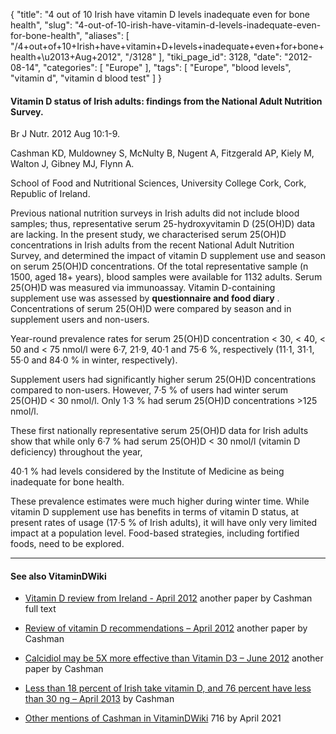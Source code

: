 {
    "title": "4 out of 10 Irish have vitamin D levels inadequate even for bone health",
    "slug": "4-out-of-10-irish-have-vitamin-d-levels-inadequate-even-for-bone-health",
    "aliases": [
        "/4+out+of+10+Irish+have+vitamin+D+levels+inadequate+even+for+bone+health+\u2013+Aug+2012",
        "/3128"
    ],
    "tiki_page_id": 3128,
    "date": "2012-08-14",
    "categories": [
        "Europe"
    ],
    "tags": [
        "Europe",
        "blood levels",
        "vitamin d",
        "vitamin d blood test"
    ]
}


#### Vitamin D status of Irish adults: findings from the National Adult Nutrition Survey.

Br J Nutr. 2012 Aug 10:1-9. 

Cashman KD, Muldowney S, McNulty B, Nugent A, Fitzgerald AP, Kiely M, Walton J, Gibney MJ, Flynn A.

School of Food and Nutritional Sciences, University College Cork, Cork, Republic of Ireland.

Previous national nutrition surveys in Irish adults did not include blood samples; thus, representative serum 25-hydroxyvitamin D (25(OH)D) data are lacking. In the present study, we characterised serum 25(OH)D concentrations in Irish adults from the recent National Adult Nutrition Survey, and determined the impact of vitamin D supplement use and season on serum 25(OH)D concentrations. Of the total representative sample (n 1500, aged 18+ years), blood samples were available for 1132 adults. Serum 25(OH)D was measured via immunoassay. Vitamin D-containing supplement use was assessed by  **questionnaire and food diary** . Concentrations of serum 25(OH)D were compared by season and in supplement users and non-users. 

Year-round prevalence rates for serum 25(OH)D concentration < 30, < 40, < 50 and < 75 nmol/l were 6·7, 21·9, 40·1 and 75·6 %, respectively (11·1, 31·1, 55·0 and 84·0 % in winter, respectively). 

Supplement users had significantly higher serum 25(OH)D concentrations compared to non-users. However, 7·5 % of users had winter serum 25(OH)D < 30 nmol/l. Only 1·3 % had serum 25(OH)D concentrations >125 nmol/l. 

These first nationally representative serum 25(OH)D data for Irish adults show that while only 6·7 % had serum 25(OH)D < 30 nmol/l (vitamin D deficiency) throughout the year, 

40·1 % had levels considered by the Institute of Medicine as being inadequate for bone health. 

These prevalence estimates were much higher during winter time. While vitamin D supplement use has benefits in terms of vitamin D status, at present rates of usage (17·5 % of Irish adults), it will have only very limited impact at a population level. Food-based strategies, including fortified foods, need to be explored.

---

#### See also VitaminDWiki

* [Vitamin D review from Ireland - April 2012](/tags/vitamin-d-review-from-ireland-april-2012.html)  another paper by Cashman   full text

* [Review of vitamin D recommendations – April 2012](/tags/review-of-vitamin-d-recommendations-april-2012.html) another paper by Cashman

* [Calcidiol may be 5X more effective than Vitamin D3 – June 2012](/tags/calcidiol-may-be-5x-more-effective-than-vitamin-d3-june-2012.html) another paper by Cashman 

* [Less than 18 percent of Irish take vitamin D, and 76 percent have less than 30 ng – April 2013](/posts/less-than-18-percent-of-irish-take-vitamin-d-and-76-percent-have-less-than-30-ng)  by Cashman

* [Other mentions of Cashman in VitaminDWiki](https://www.VitaminDWiki.com/Search+Results?hl=en&oe=UTF-8&ie=UTF-8&btnG=Google+Search&googles.x=0&googles.y=0&q=cashman&domains=VitaminDWiki.com&sitesearch=VitaminDWiki.com) 716 by April 2021